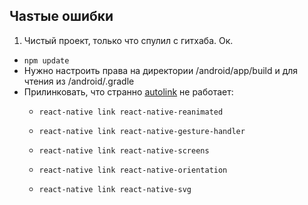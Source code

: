 ## Чаsтые ошибки

1. Чистый проект, только что спулил с гитхаба. Ок.

- `npm update`
- Нужно настроить права на директории /android/app/build и для чтения из /android/.gradle
- Прилинковать, что странно [autolink](https://github.com/react-native-community/cli/blob/master/docs/autolinking.md) не работает:
    - `react-native link react-native-reanimated`
    - `react-native link react-native-gesture-handler`
    - `react-native link react-native-screens`
    
    - `react-native link react-native-orientation`
    - `react-native link react-native-svg`
